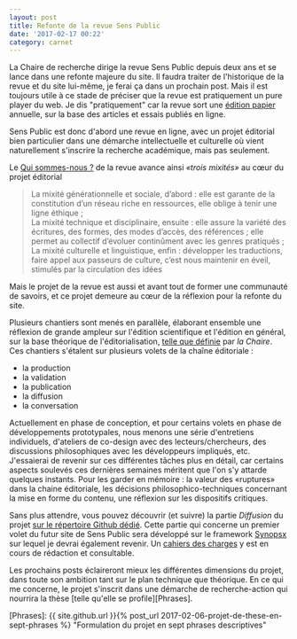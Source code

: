 ```yaml
---
layout: post
title: Refonte de la revue Sens Public
date: '2017-02-17 00:22'
category: carnet
---
```


La Chaire de recherche dirige la revue Sens Public depuis deux ans et se lance dans une refonte majeure du site. Il faudra traiter de l'historique de la revue et du site lui-même, je ferai ça dans un prochain post. Mais il est toujours utile à ce stade de préciser que la revue est pratiquement un pure player du web. Je dis "pratiquement" car la revue sort une [édition papier](http://edition.sens-public.org/) annuelle, sur la base des articles et essais publiés en ligne.

Sens Public est donc d'abord une revue en ligne, avec un projet éditorial bien particulier dans une démarche intellectuelle et culturelle où vient naturellement s'inscrire la recherche académique, mais pas seulement.

Le [Qui sommes-nous ?](http://asso.sens-public.org/spip.php?article1) de la revue avance ainsi _«trois mixités»_ au cœur du projet éditorial&nbsp;

> La mixité générationnelle et sociale, d’abord&nbsp;: elle est garante de la constitution d’un réseau riche en ressources, elle oblige à tenir une ligne éthique ;  
> La mixité technique et disciplinaire, ensuite&nbsp;: elle assure la variété des écritures, des formes, des modes d’accès, des références ; elle permet au collectif d’évoluer continûment avec les genres pratiqués ;  
> La mixité culturelle et linguistique, enfin&nbsp;: développer les traductions, faire appel aux passeurs de culture, c’est nous maintenir en éveil, stimulés par la circulation des idées

Mais le projet de la revue est aussi et avant tout de former une communauté de savoirs, et ce projet demeure au cœur de la réflexion pour la refonte du site.

Plusieurs chantiers sont menés en parallèle, élaborant ensemble une réflexion de grande ampleur sur l'édition scientifique et l'édition en général, sur la base théorique de l'éditorialisation, [telle que définie](http://editorialisation.org/ediwiki/index.php?title=%C3%89ditorialisation) par _la Chaire_. Ces chantiers s'étalent sur plusieurs volets de la chaîne éditoriale&nbsp;:

* la production
* la validation
* la publication
* la diffusion
* la conversation

Actuellement en phase de conception, et pour certains volets en phase de développements prototypales, nous menons une série d'entretiens individuels, d'ateliers de co-design avec des lecteurs/chercheurs, des discussions philosophiques avec les développeurs impliqués, etc. J'essaierai de revenir sur ces différentes tâches plus en détail, car certains aspects soulevés ces dernières semaines méritent que l'on s'y attarde quelques instants. Pour les garder en mémoire&nbsp;: la valeur des «ruptures» dans la chaine éditoriale, les décisions philosophico-techniques concernant la mise en forme du contenu, une réflexion sur les dispositifs critiques.

Sans plus attendre, vous pouvez découvrir (et suivre) la partie _Diffusion_ du projet [sur le répertoire Github dédié](https://github.com/EcrituresNumeriques/sensPublicApp). Cette partie qui concerne un premier volet du futur site de Sens Public sera développé sur le framework [Synopsx](http://ahn.ens-lyon.fr/synopsx) sur lequel je devrai également revenir. Un [cahiers des charges](https://github.com/EcrituresNumeriques/sensPublicApp/blob/master/doc/cahiersDesCharges.md) y est en cours de rédaction et consultable.

Les prochains posts éclaireront mieux les différentes dimensions du projet, dans toute son ambition tant sur le plan technique que théorique. En ce qui me concerne, le projet s'inscrit dans une démarche de recherche-action qui nourrira la thèse [telle qu'elle se profile][Phrases].

[Phrases]: {{ site.github.url }}{% post_url 2017-02-06-projet-de-these-en-sept-phrases %} "Formulation du projet en sept phrases descriptives"
